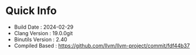 # Quick Info
* Build Date : 2024-02-29
* Clang Version : 19.0.0git
* Binutils Version : 2.40
* Compiled Based : https://github.com/llvm/llvm-project/commit/fdf44b37
